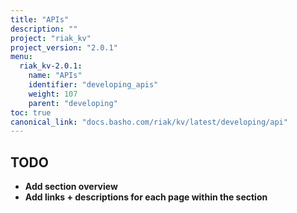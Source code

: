 ```yaml
---
title: "APIs"
description: ""
project: "riak_kv"
project_version: "2.0.1"
menu:
  riak_kv-2.0.1:
    name: "APIs"
    identifier: "developing_apis"
    weight: 107
    parent: "developing"
toc: true
canonical_link: "docs.basho.com/riak/kv/latest/developing/api"
---
```


## TODO

- **Add section overview**
- **Add links + descriptions for each page within the section**
